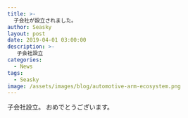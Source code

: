 ```yaml
---
title: >-
  子会社が設立されました。
author: Seasky
layout: post
date: 2019-04-01 03:00:00
description: >-
   子会社設立
categories:
  - News
tags:
  - Seasky
image: /assets/images/blog/automotive-arm-ecosystem.png
---
```

子会社設立。
おめでとうございます。
